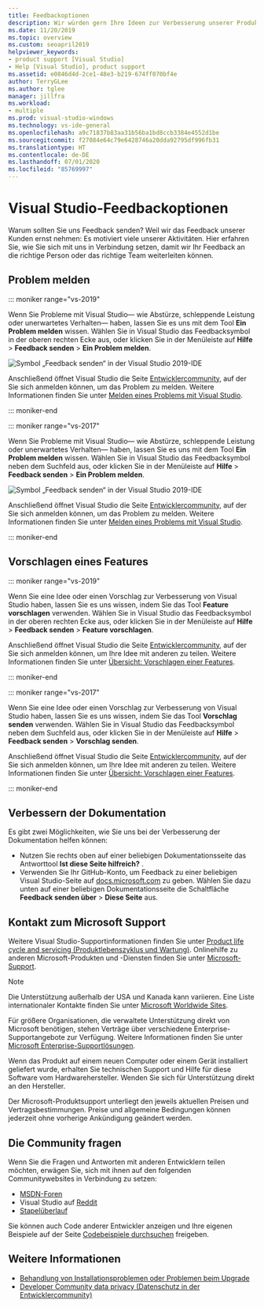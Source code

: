 ```yaml
---
title: Feedbackoptionen
description: Wir würden gern Ihre Ideen zur Verbesserung unserer Produkte und unserer Dokumentation kennenlernen. Hier erfahren Sie, wie Sie uns Feedback senden können.
ms.date: 11/20/2019
ms.topic: overview
ms.custom: seoapril2019
helpviewer_keywords:
- product support [Visual Studio]
- Help [Visual Studio], product support
ms.assetid: e0846d4d-2ce1-48e3-b219-674ff070bf4e
author: TerryGLee
ms.author: tglee
manager: jillfra
ms.workload:
- multiple
ms.prod: visual-studio-windows
ms.technology: vs-ide-general
ms.openlocfilehash: a9c71837b83aa31b56ba1bd8ccb3384e4552d1be
ms.sourcegitcommit: f27084e64c79e6428746a20dda92795df996fb31
ms.translationtype: HT
ms.contentlocale: de-DE
ms.lasthandoff: 07/01/2020
ms.locfileid: "85769997"
---
```

# <a name="visual-studio-feedback-options"></a>Visual Studio-Feedbackoptionen

Warum sollten Sie uns Feedback senden? Weil wir das Feedback unserer Kunden ernst nehmen: Es motiviert viele unserer Aktivitäten. Hier erfahren Sie, wie Sie sich mit uns in Verbindung setzen, damit wir Ihr Feedback an die richtige Person oder das richtige Team weiterleiten können.

## <a name="report-a-problem"></a>Problem melden

::: moniker range="vs-2019"

Wenn Sie Probleme mit Visual Studio&mdash; wie Abstürze, schleppende Leistung oder unerwartetes Verhalten&mdash; haben, lassen Sie es uns mit dem Tool **Ein Problem melden** wissen. Wählen Sie in Visual Studio das Feedbacksymbol in der oberen rechten Ecke aus, oder klicken Sie in der Menüleiste auf **Hilfe** > **Feedback senden** > **Ein Problem melden**.

![Symbol „Feedback senden“ in der Visual Studio 2019-IDE](./media/vs-2019/send-feedback-icon.png)

Anschließend öffnet Visual Studio die Seite [Entwicklercommunity](https://developercommunity.visualstudio.com), auf der Sie sich anmelden können, um das Problem zu melden. Weitere Informationen finden Sie unter [Melden eines Problems mit Visual Studio](how-to-report-a-problem-with-visual-studio.md).

::: moniker-end

::: moniker range="vs-2017"

Wenn Sie Probleme mit Visual Studio&mdash; wie Abstürze, schleppende Leistung oder unerwartetes Verhalten&mdash; haben, lassen Sie es uns mit dem Tool **Ein Problem melden** wissen. Wählen Sie in Visual Studio das Feedbacksymbol neben dem Suchfeld aus, oder klicken Sie in der Menüleiste auf **Hilfe** > **Feedback senden** > **Ein Problem melden**.

![Symbol „Feedback senden“ in der Visual Studio 2019-IDE](./media/send-feedback-icon.png)

Anschließend öffnet Visual Studio die Seite [Entwicklercommunity](https://developercommunity.visualstudio.com), auf der Sie sich anmelden können, um das Problem zu melden. Weitere Informationen finden Sie unter [Melden eines Problems mit Visual Studio](how-to-report-a-problem-with-visual-studio.md).

::: moniker-end

## <a name="suggest-a-feature"></a>Vorschlagen eines Features

::: moniker range="vs-2019"

Wenn Sie eine Idee oder einen Vorschlag zur Verbesserung von Visual Studio haben, lassen Sie es uns wissen, indem Sie das Tool **Feature vorschlagen** verwenden. Wählen Sie in Visual Studio das Feedbacksymbol in der oberen rechten Ecke aus, oder klicken Sie in der Menüleiste auf **Hilfe** > **Feedback senden** > **Feature vorschlagen**.

Anschließend öffnet Visual Studio die Seite [Entwicklercommunity](https://developercommunity.visualstudio.com), auf der Sie sich anmelden können, um Ihre Idee mit anderen zu teilen. Weitere Informationen finden Sie unter [Übersicht: Vorschlagen einer Features](suggest-a-feature.md).

::: moniker-end

::: moniker range="vs-2017"

Wenn Sie eine Idee oder einen Vorschlag zur Verbesserung von Visual Studio haben, lassen Sie es uns wissen, indem Sie das Tool **Vorschlag senden** verwenden. Wählen Sie in Visual Studio das Feedbacksymbol neben dem Suchfeld aus, oder klicken Sie in der Menüleiste auf **Hilfe** > **Feedback senden** > **Vorschlag senden**.

Anschließend öffnet Visual Studio die Seite [Entwicklercommunity](https://developercommunity.visualstudio.com), auf der Sie sich anmelden können, um Ihre Idee mit anderen zu teilen. Weitere Informationen finden Sie unter [Übersicht: Vorschlagen einer Features](suggest-a-feature.md).

::: moniker-end

## <a name="improve-the-documentation"></a>Verbessern der Dokumentation

Es gibt zwei Möglichkeiten, wie Sie uns bei der Verbesserung der Dokumentation helfen können:

* Nutzen Sie rechts oben auf einer beliebigen Dokumentationsseite das Antworttool **Ist diese Seite hilfreich?** .
* Verwenden Sie Ihr GitHub-Konto, um Feedback zu einer beliebigen Visual Studio-Seite auf [docs.microsoft.com](/visualstudio/) zu geben. Wählen Sie dazu unten auf einer beliebigen Dokumentationsseite die Schaltfläche **Feedback senden über** > **Diese Seite** aus.

## <a name="contact-microsoft-support"></a>Kontakt zum Microsoft Support

Weitere Visual Studio-Supportinformationen finden Sie unter [Product life cycle and servicing (Produktlebenszyklus und Wartung)](/visualstudio/releases/2019/servicing/). Onlinehilfe zu anderen Microsoft-Produkten und -Diensten finden Sie unter [Microsoft-Support](https://support.microsoft.com/).

> [!NOTE]
> Die Unterstützung außerhalb der USA und Kanada kann variieren. Eine Liste internationaler Kontakte finden Sie unter [Microsoft Worldwide Sites](https://www.microsoft.com/worldwide/).

Für größere Organisationen, die verwaltete Unterstützung direkt von Microsoft benötigen, stehen Verträge über verschiedene Enterprise-Supportangebote zur Verfügung. Weitere Informationen finden Sie unter [Microsoft Enterprise-Supportlösungen](https://www.microsoft.com/industry/services/support).

Wenn das Produkt auf einem neuen Computer oder einem Gerät installiert geliefert wurde, erhalten Sie technischen Support und Hilfe für diese Software vom Hardwarehersteller. Wenden Sie sich für Unterstützung direkt an den Hersteller.

Der Microsoft-Produktsupport unterliegt den jeweils aktuellen Preisen und Vertragsbestimmungen. Preise und allgemeine Bedingungen können jederzeit ohne vorherige Ankündigung geändert werden.

## <a name="ask-the-community"></a>Die Community fragen

Wenn Sie die Fragen und Antworten mit anderen Entwicklern teilen möchten, erwägen Sie, sich mit ihnen auf den folgenden Communitywebsites in Verbindung zu setzen:

* [MSDN-Foren](https://social.msdn.microsoft.com/Forums/home)
* Visual Studio auf [Reddit](https://www.reddit.com/r/VisualStudio/)
* [Stapelüberlauf](https://stackoverflow.com/search?q=visual+studio+-code)

Sie können auch Code anderer Entwickler anzeigen und Ihre eigenen Beispiele auf der Seite [Codebeispiele durchsuchen](/samples/browse/) freigeben.

## <a name="see-also"></a>Weitere Informationen

* [Behandlung von Installationsproblemen oder Problemen beim Upgrade](../install/troubleshooting-installation-issues.md)
* [Developer Community data privacy (Datenschutz in der Entwicklercommunity)](developer-community-privacy.md)
